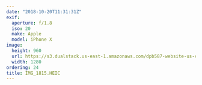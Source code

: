 ```yaml
---
date: "2018-10-20T11:31:31Z"
exif:
  aperture: f/1.8
  iso: 20
  make: Apple
  model: iPhone X
image:
  height: 960
  url: https://s3.dualstack.us-east-1.amazonaws.com/dpb587-website-us-east-1/asset/gallery/2018-europe-trip/ce98ebd1-307b-5e5d-5292-53b96eabdab0~1280.jpg
  width: 1280
ordering: 24
title: IMG_1815.HEIC
---
```


